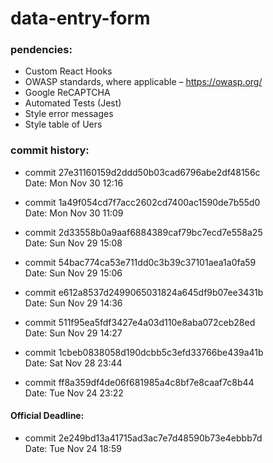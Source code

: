 # data-entry-form

### pendencies:

- Custom React Hooks
- OWASP standards, where applicable – https://owasp.org/
- Google ReCAPTCHA
- Automated Tests (Jest)
- Style error messages
- Style table of Uers

### commit history:

  - commit 27e31160159d2ddd50b03cad6796abe2df48156c<br/>
  Date:   Mon Nov 30 12:16

  - commit 1a49f054cd7f7acc2602cd7400ac1590de7b55d0<br/>
  Date:   Mon Nov 30 11:09

  - commit 2d33558b0a9aaf6884389caf79bc7ecd7e558a25<br/>
  Date:   Sun Nov 29 15:08

  - commit 54bac774ca53e711dd0c3b39c37101aea1a0fa59<br/>
  Date:   Sun Nov 29 15:06

  - commit e612a8537d2499065031824a645df9b07ee3431b<br/>
  Date:   Sun Nov 29 14:36

  - commit 511f95ea5fdf3427e4a03d110e8aba072ceb28ed<br/>
  Date:   Sun Nov 29 14:27

  - commit 1cbeb0838058d190dcbb5c3efd33766be439a41b<br/>
  Date:   Sat Nov 28 23:44

  - commit ff8a359df4de06f681985a4c8bf7e8caaf7c8b44<br/>
  Date:   Tue Nov 24 23:22

  #### Official Deadline:
  - commit 2e249bd13a41715ad3ac7e7d48590b73e4ebbb7d<br/>
  Date:   Tue Nov 24 18:59
